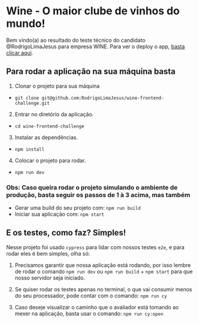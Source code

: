 # Wine - O maior clube de vinhos do mundo!

Bem vindo(a) ao resultado do teste técnico do candidato @RodrigoLimaJesus para empresa WINE. Para ver o deploy o app, [basta clicar aqui](https://wine-rodrigolimajesus.vercel.app/).

## Para rodar a aplicação na sua máquina basta

1. Clonar o projeto para sua máquina

- `git clone git@github.com:RodrigoLimaJesus/wine-frontend-challenge.git`

2. Entrar no diretório da aplicação.

- `cd wine-frontend-challenge`

3. Instalar as dependências.

- `npm install`

4. Colocar o projeto para rodar.

- `npm run dev`

### Obs: Caso queira rodar o projeto simulando o ambiente de produção, basta seguir os passos de 1 à 3 acima, mas também

- Gerar uma build do seu projeto com: `npm run build`
- Iniciar sua aplicação com: `npm start`

## E os testes, como faz? Simples!

Nesse projeto foi usado `cypress` para lidar com nossos testes `e2e`, e para rodar eles é bem simples, olha só:

1. Precisamos garantir que nossa aplicação está rodando, por isso lembre de rodar o comando `npm run dev` ou `npm run build` + `npm start` para que nosso servidor seja iniciado.

2. Se quiser rodar os testes apenas no terminal, o que vai consumir menos do seu processador, pode contar com o comando: `npm run cy`

3. Caso deseje visualizar o caminho que o avaliador está tomando ao mexer na aplicação, basta usar o comando: `npm run cy:open`
